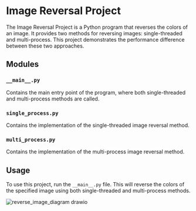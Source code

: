 # Image Reversal Project

The Image Reversal Project is a Python program that reverses the colors of an image. It provides two methods for reversing images: single-threaded and multi-process. This project demonstrates the performance difference between these two approaches.

## Modules

### `__main__.py`

Contains the main entry point of the program, where both single-threaded and multi-process methods are called.

### `single_process.py`

Contains the implementation of the single-threaded image reversal method.

### `multi_process.py`

Contains the implementation of the multi-process image reversal method.

## Usage

To use this project, run the `__main__.py` file. This will reverse the colors of the specified image using both single-threaded and multi-process methods.



![reverse_image_diagram drawio](https://github.com/najeebib/Backend-bootcamp-exercises/assets/79699737/939ec55a-f0ad-4e3f-bde1-e6d9de36bef7)
